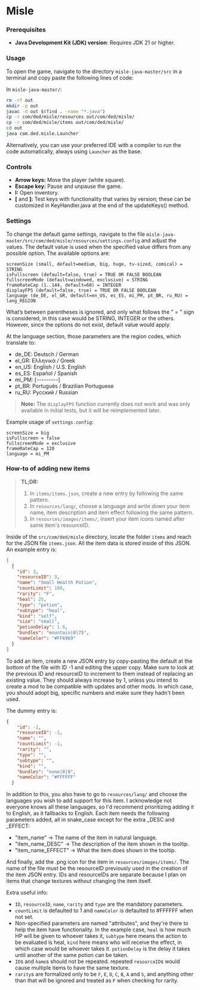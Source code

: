 # Misle

### Prerequisites

- **Java Development Kit (JDK) version**: Requires JDK 21 or higher.

### Usage

To open the game, navigate to the directory `misle-java-master/src` in a terminal and copy paste the following lines of code:

In `misle-java-master/`:

```bash
rm -rf out
mkdir -p out
javac -d out $(find . -name "*.java")
cp -r com/ded/misle/resources out/com/ded/misle/
cp -r com/ded/misle/items out/com/ded/misle/
cd out
java com.ded.misle.Launcher
```

Alternatively, you can use your preferred IDE with a compiler to run the code automatically, always using `Launcher` as the base.

### Controls

- **Arrow keys:** Move the player (white square).
- **Escape key:** Pause and unpause the game.
- **I:** Open inventory.
- **\[** and **\]:** Test keys with functionality that varies by version; these can be customized in KeyHandler.java at the end of the updateKeys() method.

### Settings

To change the default game settings, navigate to the file `misle-java-master/src/com/ded/misle/resources/settings.config` and adjust the values. The default value is used when the specified value differs from any possible option. The available options are:

```properties
screenSize (small, default=medium, big, huge, tv-sized, comical) = STRING
isFullscreen (default=false, true) = TRUE OR FALSE BOOLEAN
fullscreenMode (default=windowed, exclusive) = STRING
frameRateCap (1..144, default=60) = INTEGER
displayFPS (default=false, true) = TRUE OR FALSE BOOLEAN
language (de_DE, el_GR, default=en_US, es_ES, mi_PM, pt_BR, ru_RU) = lang_REGION
```

What’s between parentheses is ignored, and only what follows the " = " sign is considered, in this case would be STRING, INTEGER or the others. However, since the options do not exist, default value would apply.

At the language section, those parameters are the region codes, which translate to:
- de_DE: Deutsch / German
- el_GR: Ελληνικά / Greek
- en_US: English / U.S. English
- es_ES: Español / Spanish
- mi_PM: \[---------\]
- pt_BR: Português / Brazilian Portuguese
- ru_RU: Русский / Russian

> **Note:** The `displayFPS` function currently does not work and was only available in initial tests, but it will be reimplemented later.

Example usage of `settings.config`:

```properties
screenSize = big
isFullscreen = false
fullscreenMode = exclusive
frameRateCap = 120
language = mi_PM
```

### How-to of adding new items

> **TL;DR:**
>
> 1. In `items/items.json`, create a new entry by following the same pattern.
> 2. In `resources/lang/`, choose a language and write down your item name, item description and item effect following the same pattern.
> 3. In `resources/images/items/`, insert your item icons named after same item's resourceID.

Inside of the `src/com/ded/misle` directory, locate the folder `items` and reach for the JSON file `items.json`. All the item data is stored inside of this JSON. An example entry is:

```json
[
  {
    "id": 3,
    "resourceID": 3,
    "name": "Small Health Potion",
    "countLimit": 100,
    "rarity": "F",
    "heal": 25,
    "type": "potion",
    "subtype": "heal",
    "kind": "self",
    "size": "small",
    "potionDelay": 1.6,
    "bundles": "mountain|8|75",
    "nameColor": "#FF6969"
  }
]
```

To add an item, create a new JSON entry by copy-pasting the default at the bottom of the file with ID -1 and editing the upper copy. Make sure to look at the previous ID and resourceID to increment to them instead of replacing an existing value. They should always increase by 1, unless you intend to create a mod to be compatible with updates and other mods. In which case, you should adopt big, specific numbers and make sure they hadn't been used.

The dummy entry is:

```json
{
    "id": -1,
    "resourceID": -1,
    "name": "",
    "countLimit": -1,
    "rarity": "",
    "type": "",
    "subtype": "",
    "kind": "",
    "bundles": "none|0|0",
    "nameColor": "#FFFFFF"
  }
```

In addition to this, you also have to go to `resources/lang/` and choose the languages you wish to add support for this item. I acknowledge not everyone knows all these languages, so I'd recommend prioritizing adding it to English, as it fallbacks to English.
Each item needs the following parameters added, all in snake_case except for the extra _DESC and _EFFECT:
- "item_name" -> The name of the item in natural language.
- "item_name_DESC" -> The description of the item shown in the tooltip.
- "item_name_EFFECT" -> What the item does shown in the tooltip.

And finally, add the .png icon for the item in `resources/images/items/`. The name of the file must be the resourceID previously used in the creation of the item JSON entry. IDs and resourceIDs are separate because I plan on items that change textures without changing the item itself.

Extra useful info:

- `ID`, `resourceID`, `name`, `rarity` and `type` are the mandatory parameters.
- `countLimit` is defaulted to 1 and `nameColor` is defaulted to #FFFFFF when not set.
- Non-specified parameters are named "attributes", and they're there to help the item have functionality. In the example case, `heal` is how much HP will be given to whoever takes it, `subtype` here means the action to be evaluated is heal, `kind` here means who will receive the effect, in which case would be whoever takes it. `potionDelay` is the delay it takes until another of the same potion can be taken.
- `ID`s and `ǹame`s should not be repeated. repeated `resourceID`s would cause multiple items to have the same texture.
- `rarity`s are formalized only to be `F`, `E`, `D`, `C`, `B`, `A` and `S`, and anything other than that will be ignored and treated as `F` when checking for rarity.